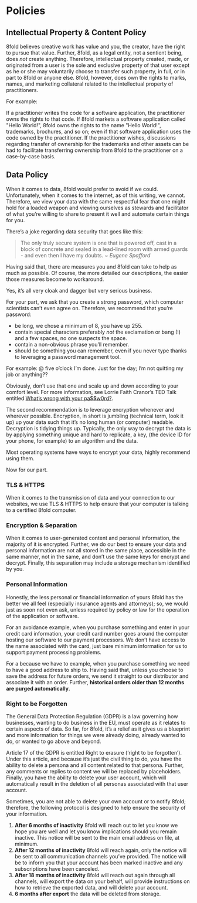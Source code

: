 # Policies

## Intellectual Property & Content Policy

8fold believes creative work has value and you, the creator, have the right to pursue that value. Further, 8fold, as a legal entity, not a sentient being, does _not_ create anything. Therefore, intellectual property created, made, or originated from a user is the sole and exclusive property of that user except as he or she may voluntarily choose to transfer such property, in full, or in part to 8fold or anyone else. 8fold, however, does own the rights to marks, names, and marketing collateral related to the intellectual property of practitioners.

For example:

If a practitioner writes the code for a software application, the practitioner owns the rights to that code. If 8fold markets a software application called "Hello World!", 8fold owns the rights to the name "Hello World!", trademarks, brochures, and so on; even if that software application uses the code owned by the practitioner. If the practitioner wishes, discussions regarding transfer of ownership for the trademarks and other assets can be had to facilitate transferring ownership from 8fold to the practitioner on a case-by-case basis.

## Data Policy

When it comes to data, 8fold would prefer to avoid if we could. Unfortunately, when it comes to the internet, as of this writing, we cannot. Therefore, we view your data with the same respectful fear that one might hold for a loaded weapon and viewing ourselves as stewards and facilitator of what you’re willing to share to present it well and automate certain things for you.

There’s a joke regarding data security that goes like this:

> The only truly secure system is one that is powered off, cast in a block of concrete and sealed in a lead-lined room with armed guards - and even then I have my doubts. _~ Eugene Spafford_

Having said that, there are measures you and 8fold can take to help as much as possible. Of course, the more detailed our descriptions, the easier those measures become to workaround.

Yes, it’s all very cloak and dagger but very serious business.

For your part, we ask that you create a strong password, which computer scientists can’t even agree on. Therefore, we recommend that you’re password:

* be long, we chose a minimum of 8, you have up 255.
* contain special characters preferably _not_ the exclamation or bang \(!\) and a few spaces, no one suspects the space.
* contain a non-obvious phrase you’ll remember.
* should be something you can remember, even if you never type thanks to leveraging a password management tool.

For example: @ five o’clock I’m done. Just for the day; I’m not quitting my job or anything??

Obviously, don’t use that one and scale up and down according to your comfort level. For more information, see Lorrie Faith Cranor’s TED Talk entitled [What’s wrong with your pa$$w0rd?](https://www.ted.com/talks/lorrie_faith_cranor_what_s_wrong_with_your_pa_w0rd/up-next?language=en).

The second recommendation is to leverage encryption whenever and wherever possible. Encryption, in short is jumbling \(technical term, look it up\) up your data such that it’s no long human \(or computer\) readable. Decryption is tidying things up. Typically, the only way to decrypt the data is by applying something unique and hard to replicate, a key, \(the device ID for your phone, for example\) to an algorithm and the data.

Most operating systems have ways to encrypt your data, highly recommend using them.

Now for our part.

### TLS & HTTPS

When it comes to the transmission of data and your connection to our websites, we use TLS & HTTPS to help ensure that your computer is talking to a certified 8fold computer.

### Encryption & Separation

When it comes to user-generated content and personal information, the majority of it is encrypted. Further, we do our best to ensure your data and personal information are not all stored in the same place, accessible in the same manner, not in the same, and don’t use the same keys for encrypt and decrypt. Finally, this separation may include a storage mechanism identified by you.

### Personal Information

Honestly, the less personal or financial information of yours 8fold has the better we all feel \(especially insurance agents and attorneys\); so, we would just as soon not even ask, unless required by policy or law for the operation of the application or software.

For an avoidance example, when you purchase something and enter in your credit card information, your credit card number goes around the computer hosting our software to our payment processors. We don’t have access to the name associated with the card, just bare minimum information for us to support payment processing problems.

For a because we have to example, when you purchase something we need to have a good address to ship to. Having said that, unless you choose to save the address for future orders, we send it straight to our distributor and associate it with an order. Further, **historical orders older than 12 months are purged automatically**.

### Right to be Forgotten

The General Data Protection Regulation \(GDPR\) is a law governing how businesses, wanting to do business in the EU, must operate as it relates to certain aspects of data. So far, for 8fold, it’s a relief as it gives us a blueprint and more information for things we were already doing, already wanted to do, or wanted to go above and beyond.

Article 17 of the GDPR is entitled Right to erasure \(‘right to be forgotten’\). Under this article, and because it’s just the civil thing to do, you have the ability to delete a persona and all content related to that persona. Further, any comments or replies to content we will be replaced by placeholders. Finally, you have the ability to delete your user account, which will automatically result in the deletion of all personas associated with that user account.

Sometimes, you are not able to delete your own account or to notify 8fold; therefore, the following protocol is designed to help ensure the security of your information.

1. **After 6 months of inactivity** 8fold will reach out to let you know we hope you are well and let you know implications should you remain inactive. This notice will be sent to the main email address on file, at minimum.
2. **After 12 months of inactivity** 8fold will reach again, only the notice will be sent to all communication channels you’ve provided. The notice will be to inform you that your account has been marked inactive and any subscriptions have been canceled.
3. **After 18 months of inactivity** 8fold will reach out again through all channels, will export the data on your behalf, will provide instructions on how to retrieve the exported data, and will delete your account.
4. **6 months after export** the data will be deleted from storage.


